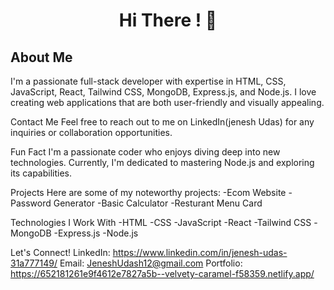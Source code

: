 <h1 align  = "center"> Hi There ! 👋 </h1>
<h2>About Me </h2>
I'm a passionate full-stack developer with expertise in HTML, CSS, JavaScript, React, Tailwind CSS, MongoDB, Express.js, and Node.js. I love creating web applications that are both user-friendly and visually appealing.

Contact Me
Feel free to reach out to me on LinkedIn(jenesh Udas) for any inquiries or collaboration opportunities.

Fun Fact
I'm a passionate coder who enjoys diving deep into new technologies. Currently, I'm dedicated to mastering Node.js and exploring its capabilities.

Projects
Here are some of my noteworthy projects:
-Ecom Website 
-Password Generator
-Basic Calculator
-Resturant Menu Card

Technologies I Work With
-HTML
-CSS
-JavaScript
-React
-Tailwind CSS
-MongoDB
-Express.js
-Node.js

Let's Connect!
LinkedIn: https://www.linkedin.com/in/jenesh-udas-31a777149/
Email: JeneshUdash12@gmail.com
Portfolio: https://652181261e9f4612e7827a5b--velvety-caramel-f58359.netlify.app/
